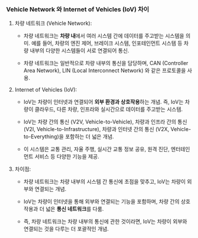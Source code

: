 ### Vehicle Network 와 Internet of Vehicles (IoV) 차이



1. 차량 네트워크 (Vehicle Network): 

   - 차량 네트워크는 **차량 내**에서 여러 시스템 간에 데이터를 주고받는 시스템을 의미. 예를 들어, 차량의 엔진 제어, 브레이크 시스템, 인포테인먼트 시스템 등 차량 내부의 다양한 시스템들이 서로 연결되어 통신.

   - 차량 네트워크는 일반적으로 차량 내부의 통신을 담당하며, CAN (Controller Area Network), LIN (Local Interconnect Network) 와 같은 프로토콜을 사용.

2. Internet of Vehicles (IoV):

   - IoV는 차량이 인터넷과 연결되어 **외부 환경과 상호작용**하는 개념. 즉, IoV는 차량이 클라우드, 다른 차량, 인프라와 실시간으로 데이터를 주고받는 시스템.

   - IoV는 차량 간의 통신 (V2V, Vehicle-to-Vehicle), 차량과 인프라 간의 통신 (V2I, Vehicle-to-Infrastructure), 차량과 인터넷 간의 통신 (V2X, Vehicle-to-Everything)을 포함하는 더 넓은 개념.

   - 이 시스템은 교통 관리, 자율 주행, 실시간 교통 정보 공유, 원격 진단, 엔터테인먼트 서비스 등 다양한 기능을 제공.

3. 차이점:

   - 차량 네트워크는 차량 내부의 시스템 간 통신에 초점을 맞추고, IoV는 차량이 외부와 연결되는 개념.

   - IoV는 차량이 인터넷을 통해 외부와 연결되는 기능을 포함하며, 차량 간의 상호작용과 더 넓은 **통신 네트워크**를 다룸.

   - 즉, 차량 네트워크는 차량 내부의 통신에 관한 것이라면, IoV는 차량이 외부와 연결되는 것을 다루는 더 포괄적인 개념.
